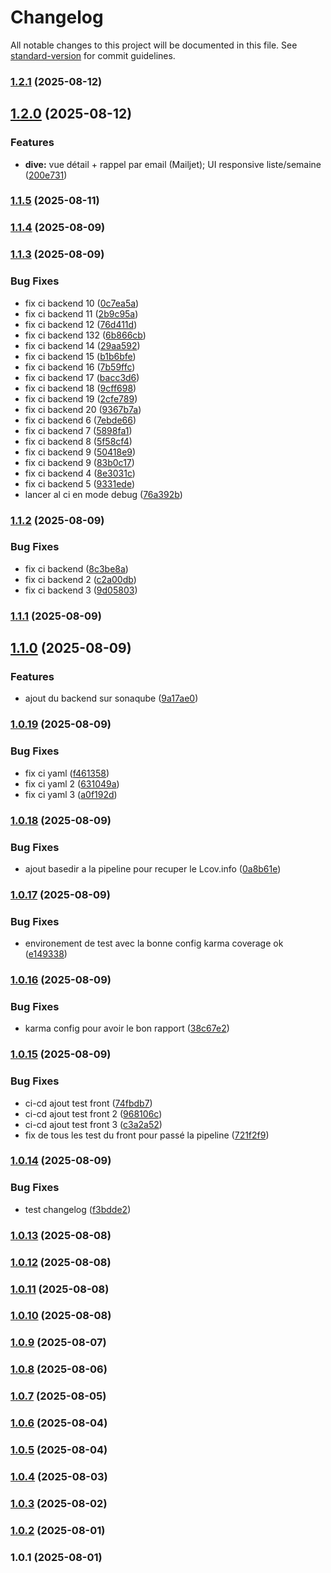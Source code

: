 # Changelog

All notable changes to this project will be documented in this file. See [standard-version](https://github.com/conventional-changelog/standard-version) for commit guidelines.

### [1.2.1](https://github.com/ElLuco6/crm-mateleau/compare/v1.2.0...v1.2.1) (2025-08-12)

## [1.2.0](https://github.com/ElLuco6/crm-mateleau/compare/v1.1.5...v1.2.0) (2025-08-12)


### Features

* **dive:** vue détail + rappel par email (Mailjet); UI responsive liste/semaine ([200e731](https://github.com/ElLuco6/crm-mateleau/commit/200e7316d8ab87dfb169eec35ab8573607574e3b))

### [1.1.5](https://github.com/ElLuco6/crm-mateleau/compare/v1.1.4...v1.1.5) (2025-08-11)

### [1.1.4](https://github.com/ElLuco6/crm-mateleau/compare/v1.1.3...v1.1.4) (2025-08-09)

### [1.1.3](https://github.com/ElLuco6/crm-mateleau/compare/v1.1.2...v1.1.3) (2025-08-09)


### Bug Fixes

* fix ci backend  10 ([0c7ea5a](https://github.com/ElLuco6/crm-mateleau/commit/0c7ea5aec1f8987dfe2b5a1da0b08589e27c432b))
* fix ci backend  11 ([2b9c95a](https://github.com/ElLuco6/crm-mateleau/commit/2b9c95a594f27a622b995806b3000468c8624173))
* fix ci backend  12 ([76d411d](https://github.com/ElLuco6/crm-mateleau/commit/76d411db7d71f89fe1235faa78af7ef3f05788a3))
* fix ci backend  132 ([6b866cb](https://github.com/ElLuco6/crm-mateleau/commit/6b866cb4d59bee5cbb9631828658cc89457af283))
* fix ci backend  14 ([29aa592](https://github.com/ElLuco6/crm-mateleau/commit/29aa5926e79272590a6784d7eed02697006382d7))
* fix ci backend  15 ([b1b6bfe](https://github.com/ElLuco6/crm-mateleau/commit/b1b6bfe032d00ff89bc9a98a6aea0b5cb7d31f09))
* fix ci backend  16 ([7b59ffc](https://github.com/ElLuco6/crm-mateleau/commit/7b59ffc07eedb1716ac66e580b3d077866231002))
* fix ci backend  17 ([bacc3d6](https://github.com/ElLuco6/crm-mateleau/commit/bacc3d61eb712c0e71f61396936bff9581578f5d))
* fix ci backend  18 ([9cff698](https://github.com/ElLuco6/crm-mateleau/commit/9cff69877b7d26a6d9fb8f132c8f19cb7fe17998))
* fix ci backend  19 ([2cfe789](https://github.com/ElLuco6/crm-mateleau/commit/2cfe7899f8c72b5e434c5a50cfed264e3245efce))
* fix ci backend  20 ([9367b7a](https://github.com/ElLuco6/crm-mateleau/commit/9367b7a0b47dcba896fd602acc202f782b69bb1f))
* fix ci backend  6 ([7ebde66](https://github.com/ElLuco6/crm-mateleau/commit/7ebde66ab121a8d181b24ca74d72bea00a4e6432))
* fix ci backend  7 ([5898fa1](https://github.com/ElLuco6/crm-mateleau/commit/5898fa1394fd237f2f66317919c29c3b8239b704))
* fix ci backend  8 ([5f58cf4](https://github.com/ElLuco6/crm-mateleau/commit/5f58cf4f125abd00ff99bd62dd993178bcfff520))
* fix ci backend  9 ([50418e9](https://github.com/ElLuco6/crm-mateleau/commit/50418e99d3708f5df3a42f495e54a26cdfa69a4a))
* fix ci backend  9 ([83b0c17](https://github.com/ElLuco6/crm-mateleau/commit/83b0c17a126cf6e1ab9f3ba066d02525a10bec74))
* fix ci backend 4 ([8e3031c](https://github.com/ElLuco6/crm-mateleau/commit/8e3031c42182eec80eb4f6ba7a1be555736e47dd))
* fix ci backend 5 ([9331ede](https://github.com/ElLuco6/crm-mateleau/commit/9331ede965284d1b121069b55ed0963e8787a247))
* lancer al ci en mode debug ([76a392b](https://github.com/ElLuco6/crm-mateleau/commit/76a392beced3f352651036d409e06064d3126c6c))

### [1.1.2](https://github.com/ElLuco6/crm-mateleau/compare/v1.1.1...v1.1.2) (2025-08-09)


### Bug Fixes

* fix ci backend ([8c3be8a](https://github.com/ElLuco6/crm-mateleau/commit/8c3be8ae12cf1df3d8d14b37906d03202fb0116e))
* fix ci backend 2 ([c2a00db](https://github.com/ElLuco6/crm-mateleau/commit/c2a00dbf9bfb04c99fcad0a670df2024b7c627b9))
* fix ci backend 3 ([9d05803](https://github.com/ElLuco6/crm-mateleau/commit/9d0580388f1f551b32a50b8c7e140d9b7418319a))

### [1.1.1](https://github.com/ElLuco6/crm-mateleau/compare/v1.1.0...v1.1.1) (2025-08-09)

## [1.1.0](https://github.com/ElLuco6/crm-mateleau/compare/v1.0.19...v1.1.0) (2025-08-09)


### Features

* ajout du backend sur sonaqube ([9a17ae0](https://github.com/ElLuco6/crm-mateleau/commit/9a17ae0b727a53d7008b51cd28b72121096a8711))

### [1.0.19](https://github.com/ElLuco6/crm-mateleau/compare/v1.0.18...v1.0.19) (2025-08-09)


### Bug Fixes

* fix ci yaml ([f461358](https://github.com/ElLuco6/crm-mateleau/commit/f461358ae8b9fd216db11499200913a99acbb78f))
* fix ci yaml 2 ([631049a](https://github.com/ElLuco6/crm-mateleau/commit/631049a5b7f53dd4173bb1b29a7690adb8c4946a))
* fix ci yaml 3 ([a0f192d](https://github.com/ElLuco6/crm-mateleau/commit/a0f192d0bbd974852990a40cecd75f53b0e831d4))

### [1.0.18](https://github.com/ElLuco6/crm-mateleau/compare/v1.0.17...v1.0.18) (2025-08-09)


### Bug Fixes

* ajout basedir a la pipeline pour recuper le Lcov.info ([0a8b61e](https://github.com/ElLuco6/crm-mateleau/commit/0a8b61e92c3576720f522cfddc56339708dd884a))

### [1.0.17](https://github.com/ElLuco6/crm-mateleau/compare/v1.0.16...v1.0.17) (2025-08-09)


### Bug Fixes

* environement de test avec la bonne config karma coverage ok ([e149338](https://github.com/ElLuco6/crm-mateleau/commit/e14933870b09e327c315d5357ebb33335ebd221b))

### [1.0.16](https://github.com/ElLuco6/crm-mateleau/compare/v1.0.15...v1.0.16) (2025-08-09)


### Bug Fixes

* karma config pour avoir le bon rapport ([38c67e2](https://github.com/ElLuco6/crm-mateleau/commit/38c67e2c0f003efebe7cdaecabc55532f022eef9))

### [1.0.15](https://github.com/ElLuco6/crm-mateleau/compare/v1.0.14...v1.0.15) (2025-08-09)


### Bug Fixes

* ci-cd ajout test front ([74fbdb7](https://github.com/ElLuco6/crm-mateleau/commit/74fbdb7580d19327d2858c273268630a2bf7d7ae))
* ci-cd ajout test front 2 ([968106c](https://github.com/ElLuco6/crm-mateleau/commit/968106c281f5390a204a376521026c2751eb7030))
* ci-cd ajout test front 3 ([c3a2a52](https://github.com/ElLuco6/crm-mateleau/commit/c3a2a52c74c158aac30ef2c5f85a40187f990257))
* fix de tous les test du front pour passé la pipeline ([721f2f9](https://github.com/ElLuco6/crm-mateleau/commit/721f2f9236245281bde7340421c2686b2aeda7e1))

### [1.0.14](https://github.com/ElLuco6/crm-mateleau/compare/v1.0.13...v1.0.14) (2025-08-09)


### Bug Fixes

* test changelog ([f3bdde2](https://github.com/ElLuco6/crm-mateleau/commit/f3bdde220e43b1af5fa8b24633796e2f365b5f06))

### [1.0.13](https://github.com/ElLuco6/crm-mateleau/compare/v1.0.12...v1.0.13) (2025-08-08)

### [1.0.12](https://github.com/ElLuco6/crm-mateleau/compare/v1.0.11...v1.0.12) (2025-08-08)

### [1.0.11](https://github.com/ElLuco6/crm-mateleau/compare/v1.0.10...v1.0.11) (2025-08-08)

### [1.0.10](https://github.com/ElLuco6/crm-mateleau/compare/v1.0.9...v1.0.10) (2025-08-08)

### [1.0.9](https://github.com/ElLuco6/crm-mateleau/compare/v1.0.8...v1.0.9) (2025-08-07)

### [1.0.8](https://github.com/ElLuco6/crm-mateleau/compare/v1.0.7...v1.0.8) (2025-08-06)

### [1.0.7](https://github.com/ElLuco6/crm-mateleau/compare/v1.0.6...v1.0.7) (2025-08-05)

### [1.0.6](https://github.com/ElLuco6/crm-mateleau/compare/v1.0.5...v1.0.6) (2025-08-04)

### [1.0.5](https://github.com/ElLuco6/crm-mateleau/compare/v1.0.4...v1.0.5) (2025-08-04)

### [1.0.4](https://github.com/ElLuco6/crm-mateleau/compare/v1.0.3...v1.0.4) (2025-08-03)

### [1.0.3](https://github.com/ElLuco6/crm-mateleau/compare/v1.0.2...v1.0.3) (2025-08-02)

### [1.0.2](https://github.com/ElLuco6/crm-mateleau/compare/v1.0.1...v1.0.2) (2025-08-01)

### 1.0.1 (2025-08-01)
